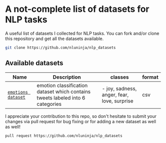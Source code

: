 # A not-complete list of datasets for NLP tasks

A useful list of datasets I collected for NLP tasks. You can fork and/or clone this repository and get all the datasets available.

```bash
git clone https://github.com/nluninja/nlp_datasets
```


## Available datasets

| Name | Description | classes | format |
| ------------------------------- | ----------- | ------- | ------ |
| [`emotions dataset`](./emotion_classifier/README.md/) | emotion classification dataset which contains tweets labeled into 6 categories | - joy, sadness, anger, fear, love, surprise | csv |


I appreciate your contribution to this repo, so don't hesitate to submit your changes via pull request for bug fixing or for adding a new dataset as well as well! 

```bash
pull request https://github.com/nluninja/nlp_datasets
```
